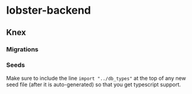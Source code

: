 # lobster-backend

## Knex

### Migrations

### Seeds

Make sure to include the line `import "../db_types"` at the top of any new seed file (after it is auto-generated) so that you get typescript support.